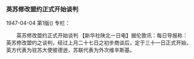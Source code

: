 ### 英苏修改盟约正式开始谈判

1947-04-04
第1版()
专栏：

　　英苏修改盟约正式开始谈判
    【新华社陕北一日电】据伦敦讯：每日导报称：英苏修改盟约之谈判，经过上月二十七日之初步商谈后，定于三十一日正式开始，英方代表为驻苏大使彼德逊，苏联代表为外次维辛斯基。
